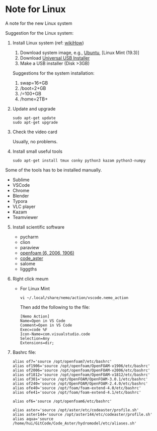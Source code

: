 # Note for Linux
 A note for the new Linux system

Suggestion for the Linux system:

1. Install Linux system (ref: [wikiHow](https://zh.wikihow.com/%E5%AE%89%E8%A3%85Ubuntu-Linux))

   1. Download system image, e.g., [Ubuntu](https://ubuntu.com/), [Linux Mint (19.3)]
   2. Download [Universal USB Installer](https://www.pendrivelinux.com/universal-usb-installer-easy-as-1-2-3/)
   3. Make a USB installer (Disk >3GB)

   Suggestions for the system installation:

   1. swap=16+GB
   2. /boot=2+GB
   3. /=100+GB
   4. /home=2TB+

   

2. Update and upgrade

   ```shell
   sudo apt-get update
   sudo apt-get upgrade
   ```

   

3. Check the video card

   Usually, no problems.

4. Install small useful tools

   ```shell
   sudo apt-get install tmux conky python3 kazam python3-numpy 
   
   ```
   

Some of the tools has to be installed manually.

   - Sublime
   - VSCode
   - Chrome
   - Blender
   - Typora
   - VLC player
   - Kazam
   - Teamviewer

   

5. Install scientific software
   - pycharm
   - clion
   - paraview
   - [openfoam (6, 2006, 1906)](./Install_OpenFoam.md)
   - [code_aster](./Install_code_aster.md)
   - salome
   - ligggths


1.  Right click meum
    - For Linux Mint
      
      ```
      vi ~/.local/share/nemo/action/vscode.nemo_action
      ```
      Then add the following to the file:
      ```
      [Nemo Action]
      Name=Open in VS Code
      Comment=Open in VS Code
      Exec=code %F
      Icon-Name=com.visualstudio.code
      Selection=Any
      Extensions=dir;
      ```



2. Bashrc file:
   ```
   alias of7='source /opt/openfoam7/etc/bashrc'
   alias of1906='source /opt/openfoam/OpenFOAM-v1906/etc/bashrc'
   alias of2006='source /opt/openfoam/OpenFOAM-v2006/etc/bashrc'
   alias of1812='source /opt/openfoam/OpenFOAM-v1812/etc/bashrc'
   alias of301='source /opt/OpenFOAM/OpenFOAM-3.0.1/etc/bashrc'
   alias of240='source /opt/OpenFOAM/OpenFOAM-2.4.0/etc/bashrc'
   alias ofe40='source /opt/foam/foam-extend-4.0/etc/bashrc'
   alias ofe41='source /opt/foam/foam-extend-4.1/etc/bashrc'

   alias of6='source /opt/openfoam6/etc/bashrc'

   alias aster='source /opt/aster/etc/codeaster/profile.sh'
   alias aster144='source /opt/aster144/etc/codeaster/profile.sh'
   alias aqua='source /home/hui/GitCode/Code_Aster/hydromodel/etc/aliases.sh'
   ```